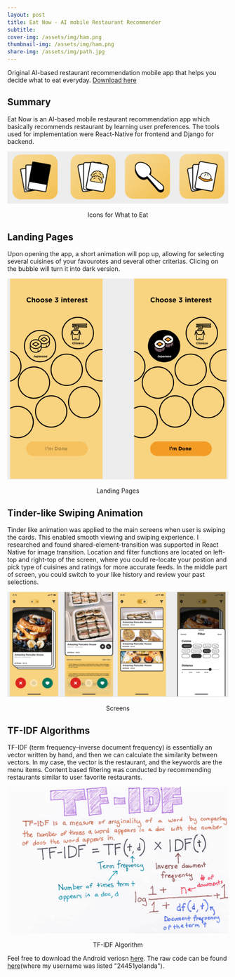 ```yaml
---
layout: post
title: Eat Now - AI mobile Restaurant Recommender
subtitle: 
cover-img: /assets/img/ham.png
thumbnail-img: /assets/img/ham.png
share-img: /assets/img/path.jpg
---
```

Original AI-based restaurant recommendation mobile app that helps you decide what to eat everyday. [Download here](https://play.google.com/store/apps/details?id=com.ELEPHANT_BOX.what_to_eat&ah=NEt8oUAvFykhw8mZnVvFKMwHU7I)

## Summary 

Eat Now is an AI-based mobile restaurant recommendation app which basically recommends restaurant by learning user preferences. The tools used for implementation were React-Native for frontend and Django for backend.

<div align="center">
<img src="https://raw.githubusercontent.com/yuanfeng2/yuanfeng2.github.io/master/assets/img/icon.png" >
  <p>Icons for What to Eat</p>
</div>


## Landing Pages

Upon opening the app, a short animation will pop up, allowing for selecting several cuisines of your favourotes and several other criterias. Clicing on the bubble will turn it into dark version.

<div align="center">
<img src="https://raw.githubusercontent.com/yuanfeng2/yuanfeng2.github.io/master/assets/img/begin.png" >
  <p>Landing Pages</p>
</div>

## Tinder-like Swiping Animation

Tinder like animation was applied to the main screens when user is swiping the cards. This enabled smooth viewing and swiping experience. I researched and found shared-element-transition was supported in React Native for image transition. Location and filter functions are located on left-top and right-top of the screen, where you could re-locate your postion and pick type of cuisines and ratings for more accurate feeds. In the middle part of screen, you could switch to your like history and review your past selections.

<div align="center">
<img src="https://raw.githubusercontent.com/yuanfeng2/yuanfeng2.github.io/master/assets/img/all.png" >
  <p>Screens</p>
</div>


## TF-IDF Algorithms

TF-IDF (term frequency–inverse document frequency) is essentially an vector written by hand, and then we can calculate the similarity between vectors. In my case, the vector is the restaurant, and the keywords are the menu items. Content based filtering was conducted by recommending restaurants similar to user favorite restaurants.

<div align="center">
<img src="https://raw.githubusercontent.com/yuanfeng2/yuanfeng2.github.io/master/assets/img/tf.png" >
  <p>TF-IDF Algorithm</p>
</div>


Feel free to download the Android veriosn [here](https://play.google.com/store/apps/details?id=com.ELEPHANT_BOX.what_to_eat&ah=NEt8oUAvFykhw8mZnVvFKMwHU7I).
The raw code can be found [here](https://github.com/greatday4april/what-to-eat-ml-backend)(where my username was listed "24451yolanda").







